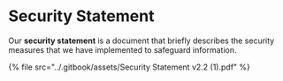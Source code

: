 # Security Statement

Our **security statement** is a document that briefly describes the security measures that we have implemented to safeguard information.

{% file src="../.gitbook/assets/Security Statement v2.2 (1).pdf" %}
